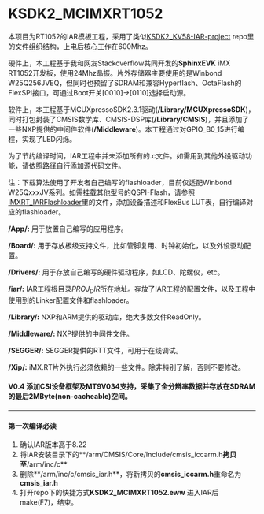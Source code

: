 # KSDK2_MCIMXRT1052

本项目为RT1052的IAR模板工程，采用了类似[KSDK2_KV58-IAR-project](https://github.com/AlexYzhov/KSDK2_KV58-IAR-project)  repo里的文件组织结构，上电后核心工作在600Mhz。

硬件上，本工程基于我和网友Stackoverflow共同开发的**SphinxEVK** iMX RT1052开发板，使用24Mhz晶振。片外存储器主要使用的是Winbond W25Q256JVEQ，但同时也预留了SDRAM和兼容Hyperflash、OctaFlash的FlexSPI接口，可通过Boot开关[0010]->[0110]选择启动源。

软件上，本工程基于MCUXpressoSDK2.3.1驱动(**/Library/MCUXpressoSDK**)，同时打包封装了CMSIS数学库、CMSIS-DSP库(**/Library/CMSIS**)，并且添加了一些NXP提供的中间件软件(**/Middleware**)。本工程通过对GPIO_B0_15进行编程，实现了LED闪烁。

为了节约编译时间，IAR工程中并未添加所有的.c文件。如需用到其他外设驱动功能，请依照路径自行添加源代码文件。

注：下载算法使用了开发者自己编写的flashloader，目前仅适配Winbond W25QxxxJV系列。如需挂载其他型号的QSPI-Flash，请参照[IMXRT_IARFlashloader](https://github.com/AlexYzhov/IMXRT_IARFlashloader)里的文件，添加设备描述和FlexBus LUT表，自行编译对应的flashloader。

**/App/:** 用于放置自己编写的应用程序。

**/Board/:** 用于存放板级支持文件，比如管脚复用、时钟初始化，以及外设驱动配置。

**/Drivers/:** 用于存放自己编写的硬件驱动程序，如LCD、陀螺仪，etc。

**/iar/:** IAR工程根目录$PROJ_DIR$所在地址。存放了IAR工程的配置文件，以及工程中使用到的Linker配置文件和flashloader。

**/Library/:** NXP和ARM提供的驱动库，绝大多数文件ReadOnly。

**/Middleware/:** NXP提供的中间件文件。

**/SEGGER/:** SEGGER提供的RTT文件，可用于在线调试。

**/Xip/:** iMX.RT片外执行必须依赖的一些文件。除非特别了解，否则不要修改。

#### V0.4 添加CSI设备框架及MT9V034支持，采集了全分辨率数据并存放在SDRAM的最后2MByte(non-cacheable)空间。

---

#### 第一次编译必读

1. 确认IAR版本高于8.22
2. 将IAR安装目录下的**/arm/CMSIS/Core/Include/cmsis_iccarm.h**拷贝至**/arm/inc/c**
3. 删除**/arm/inc/c/cmsis_iar.h**，将新拷贝的**cmsis_iccarm.h**重命名为**cmsis_iar.h**
4. 打开repo下的快捷方式**KSDK2_MCIMXRT1052.eww** 进入IAR后make(F7)，结束。